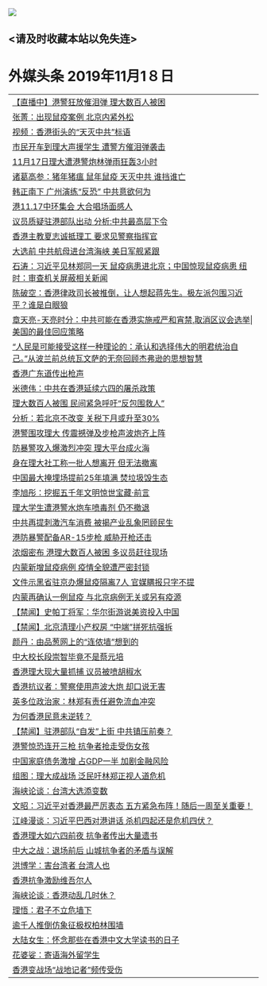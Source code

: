 
<tr>
  <td align=center><img src="https://cdn.jsdelivr.net/gh/gyoupiodf/im1/%E5%BE%AE%E4%BF%A1%E8%AF%B4%E6%98%8E4.jpg" /></td>  
</tr>

## <请及时收藏本站以免失连> </a>
# 外媒头条 2019年11月1８日</a>

<table>

<tr><td colspan="2" align="left"><a href="https://xball.casa/oo.aspx?name=c1096095&key=eqxowaguscvmxdgc&from=yy">【直播中】港警狂放催泪弹 理大数百人被困</a></td></tr>


<tr><td colspan="2" align="left"><a href="https://xball.casa/oo.aspx?name=c1096360&key=eqxowaguscvmxdgc&from=yy">张菁：出现鼠疫案例 北京内紧外松</a></td></tr>


<tr><td colspan="2" align="left"><a href="https://xball.casa/oo.aspx?name=c1096347&key=eqxowaguscvmxdgc&from=yy">视频：香港街头的“天灭中共”标语</a></td></tr>


<tr><td colspan="2" align="left"><a href="https://xball.casa/oo.aspx?name=c1096372&key=eqxowaguscvmxdgc&from=yy">市民开车到理大声援学生 遭警方催泪弹袭击</a></td></tr>


<tr><td colspan="2" align="left"><a href="https://xball.casa/oo.aspx?name=c1096371&key=eqxowaguscvmxdgc&from=yy">11月17日理大遭港警炮林弹雨狂轰3小时</a></td></tr>


<tr><td colspan="2" align="left"><a href="https://xball.casa/oo.aspx?name=c1096389&key=eqxowaguscvmxdgc&from=yy">诸葛高参：猪年猪瘟 鼠年鼠疫 天灭中共 谁挡谁亡</a></td></tr>


<tr><td colspan="2" align="left"><a href="https://xball.casa/oo.aspx?name=c1096357&key=eqxowaguscvmxdgc&from=yy">韩正南下 广州演练“反恐” 中共意欲何为</a></td></tr>


<tr><td colspan="2" align="left"><a href="https://xball.casa/oo.aspx?name=c1096348&key=eqxowaguscvmxdgc&from=yy">港11.17中环集会 大合唱场面感人</a></td></tr>


<tr><td colspan="2" align="left"><a href="https://xball.casa/oo.aspx?name=c1096378&key=eqxowaguscvmxdgc&from=yy">议员质疑驻港部队出动 分析:中共最高层下令</a></td></tr>


<tr><td colspan="2" align="left"><a href="https://xball.casa/oo.aspx?name=c1096349&key=eqxowaguscvmxdgc&from=yy">香港主教夏志诚抵理工 要求见警察指挥官</a></td></tr>


<tr><td colspan="2" align="left"><a href="https://xball.casa/oo.aspx?name=c1096334&key=eqxowaguscvmxdgc&from=yy">大选前 中共航母进台湾海峡 美日军舰紧跟</a></td></tr>
<tr><td colspan="2" align="left"><a href="https://xball.casa/oo.aspx?name=c816850&key=eqxowaguscvmxdgc&from=gy">石涛：习近平见林郑同一天 鼠疫病患进北京；中国惊现鼠疫病患 纽时：审查机关屏蔽相关新闻</a></td></tr>
<tr><td colspan="2" align="left"><a href="https://xball.casa/oo.aspx?name=c816932&key=eqxowaguscvmxdgc&from=gy">陈破空：香港律政司长被推倒，让人想起蒋先生。极左派包围习近平？谁是白眼狼</a></td></tr>
<tr><td colspan="2" align="left"><a href="https://xball.casa/oo.aspx?name=c1025998&key=eqxowaguscvmxdgc&from=gy">章天亮-天亮时分：中共可能在香港实施戒严和宵禁,取消区议会选举|美国的最佳回应策略</a></td></tr>
<tr><td colspan="2" align="left"><a href="https://xball.casa/oo.aspx?name=c922850&key=eqxowaguscvmxdgc&from=gy">“人民是可能接受这样一种理论的：承认和选择伟大的明君统治自己。”从波兰前总统瓦文萨的无奈回顾杰弗逊的思想智慧</a></td></tr>


<tr><td colspan="2" align="left"><a href="https://xball.casa/oo.aspx?name=c1096377&key=eqxowaguscvmxdgc&from=yy">香港广东道传出枪声</a></td></tr>


<tr><td colspan="2" align="left"><a href="https://xball.casa/oo.aspx?name=c1096344&key=eqxowaguscvmxdgc&from=yy">米德伟：中共在香港延续六四的屠杀政策</a></td></tr>


<tr><td colspan="2" align="left"><a href="https://xball.casa/oo.aspx?name=c1096346&key=eqxowaguscvmxdgc&from=yy">理大数百人被围 民间紧急呼吁“反包围救人”</a></td></tr>


<tr><td colspan="2" align="left"><a href="https://xball.casa/oo.aspx?name=c1096394&key=eqxowaguscvmxdgc&from=yy">分析：若北京不改变 关税下月或升至30%</a></td></tr>


<tr><td colspan="2" align="left"><a href="https://xball.casa/oo.aspx?name=c1096388&key=eqxowaguscvmxdgc&from=yy">港警围攻理大 传震撼弹及步枪声波炮齐上阵</a></td></tr>


<tr><td colspan="2" align="left"><a href="https://xball.casa/oo.aspx?name=c1096385&key=eqxowaguscvmxdgc&from=yy">防暴警攻入爆激烈冲突 理大平台成火海</a></td></tr>


<tr><td colspan="2" align="left"><a href="https://xball.casa/oo.aspx?name=c1096350&key=eqxowaguscvmxdgc&from=yy">身在理大社工称一批人想离开 但无法撤离</a></td></tr>


<tr><td colspan="2" align="left"><a href="https://xball.casa/oo.aspx?name=c1096345&key=eqxowaguscvmxdgc&from=yy">中国最大掩埋场提前25年填满 焚垃圾毁生态</a></td></tr>


<tr><td colspan="2" align="left"><a href="https://xball.casa/oo.aspx?name=c1096359&key=eqxowaguscvmxdgc&from=yy">李旭彤：挖掘五千年文明惊世宝藏‧前言</a></td></tr>


<tr><td colspan="2" align="left"><a href="https://xball.casa/oo.aspx?name=c1096358&key=eqxowaguscvmxdgc&from=yy">理大学生遭港警水炮车喷毒剂 仍不撤退</a></td></tr>


<tr><td colspan="2" align="left"><a href="https://xball.casa/oo.aspx?name=c1096387&key=eqxowaguscvmxdgc&from=yy">中共再提刺激汽车消费 被揭产业乱象罔顾民生</a></td></tr>


<tr><td colspan="2" align="left"><a href="https://xball.casa/oo.aspx?name=c1096343&key=eqxowaguscvmxdgc&from=yy">港防暴警配备AR-15步枪 威胁开枪还击</a></td></tr>


<tr><td colspan="2" align="left"><a href="https://xball.casa/oo.aspx?name=c1096333&key=eqxowaguscvmxdgc&from=yy">浓烟密布 港理大数百人被困 多议员赶往现场</a></td></tr>


<tr><td colspan="2" align="left"><a href="https://xball.casa/oo.aspx?name=c1096342&key=eqxowaguscvmxdgc&from=yy">内蒙新增鼠疫病例 疫情全貌遭严密封锁</a></td></tr>


<tr><td colspan="2" align="left"><a href="https://xball.casa/oo.aspx?name=c1096397&key=eqxowaguscvmxdgc&from=yy">文件示黑省驻京办爆鼠疫隔离7人 官媒瞒报只字不提</a></td></tr>


<tr><td colspan="2" align="left"><a href="https://xball.casa/oo.aspx?name=c1096361&key=eqxowaguscvmxdgc&from=yy">内蒙再确认一例鼠疫 与北京病例无关或另有疫源</a></td></tr>


<tr><td colspan="2" align="left"><a href="https://xball.casa/oo.aspx?name=c1096391&key=eqxowaguscvmxdgc&from=yy">【禁闻】史帕丁将军：华尔街游说美资投入中国</a></td></tr>


<tr><td colspan="2" align="left"><a href="https://xball.casa/oo.aspx?name=c1096396&key=eqxowaguscvmxdgc&from=yy">【禁闻】北京清理小产权房 “中端”拼死抗强拆</a></td></tr>


<tr><td colspan="2" align="left"><a href="https://xball.casa/oo.aspx?name=c1096374&key=eqxowaguscvmxdgc&from=yy">颜丹：由品葱网上的“连侬墙”想到的</a></td></tr>


<tr><td colspan="2" align="left"><a href="https://xball.casa/oo.aspx?name=c1096369&key=eqxowaguscvmxdgc&from=yy">中大校长段崇智毕竟不是蔡元培</a></td></tr>


<tr><td colspan="2" align="left"><a href="https://xball.casa/oo.aspx?name=c1096339&key=eqxowaguscvmxdgc&from=yy">香港理大现大量抓捕 议员被喷胡椒水</a></td></tr>


<tr><td colspan="2" align="left"><a href="https://xball.casa/oo.aspx?name=c1096338&key=eqxowaguscvmxdgc&from=yy">香港抗议者：警察使用声波大炮 却口说无害</a></td></tr>


<tr><td colspan="2" align="left"><a href="https://xball.casa/oo.aspx?name=c1096395&key=eqxowaguscvmxdgc&from=yy">英多位政治家：林郑有责任避免流血冲突</a></td></tr>


<tr><td colspan="2" align="left"><a href="https://xball.casa/oo.aspx?name=c1096368&key=eqxowaguscvmxdgc&from=yy">为何香港民意未逆转？</a></td></tr>


<tr><td colspan="2" align="left"><a href="https://xball.casa/oo.aspx?name=c1096390&key=eqxowaguscvmxdgc&from=yy">【禁闻】驻港部队“自发”上街 中共镇压前奏？</a></td></tr>


<tr><td colspan="2" align="left"><a href="https://xball.casa/oo.aspx?name=c1096416&key=eqxowaguscvmxdgc&from=yy">港警惊恐连开三枪 抗争者抢走受伤女孩</a></td></tr>


<tr><td colspan="2" align="left"><a href="https://xball.casa/oo.aspx?name=c1096386&key=eqxowaguscvmxdgc&from=yy">中国家庭债务激增 占GDP一半 加剧金融风险</a></td></tr>


<tr><td colspan="2" align="left"><a href="https://xball.casa/oo.aspx?name=c1096384&key=eqxowaguscvmxdgc&from=yy">组图：理大成战场 泛民吁林郑正视人道危机</a></td></tr>


<tr><td colspan="2" align="left"><a href="https://xball.casa/oo.aspx?name=c1096423&key=eqxowaguscvmxdgc&from=yy">海峡论谈：台湾大选添变数</a></td></tr>


<tr><td colspan="2" align="left"><a href="https://xball.casa/oo.aspx?name=c1096419&key=eqxowaguscvmxdgc&from=yy">文昭：习近平对香港最严厉表态 五方紧急布阵！随后一周至关重要！</a></td></tr>


<tr><td colspan="2" align="left"><a href="https://xball.casa/oo.aspx?name=c1096420&key=eqxowaguscvmxdgc&from=yy">江峰漫谈：习近平巴西对港讲话 杀机四起还是危机四伏？</a></td></tr>


<tr><td colspan="2" align="left"><a href="https://xball.casa/oo.aspx?name=c1096418&key=eqxowaguscvmxdgc&from=yy">香港理大如六四前夜 抗争者传出大量遗书</a></td></tr>


<tr><td colspan="2" align="left"><a href="https://xball.casa/oo.aspx?name=c1096426&key=eqxowaguscvmxdgc&from=yy">中大之战：退场前后 山城抗争者的矛盾与误解</a></td></tr>


<tr><td colspan="2" align="left"><a href="https://xball.casa/oo.aspx?name=c1096425&key=eqxowaguscvmxdgc&from=yy">洪博学：害台湾者 台湾人也</a></td></tr>


<tr><td colspan="2" align="left"><a href="https://xball.casa/oo.aspx?name=c1096424&key=eqxowaguscvmxdgc&from=yy">香港抗争激励维吾尔人</a></td></tr>


<tr><td colspan="2" align="left"><a href="https://xball.casa/oo.aspx?name=c1096422&key=eqxowaguscvmxdgc&from=yy">海峡论谈：香港动乱几时休？</a></td></tr>


<tr><td colspan="2" align="left"><a href="https://xball.casa/oo.aspx?name=c1096414&key=eqxowaguscvmxdgc&from=yy">理悟：君子不立危墙下</a></td></tr>


<tr><td colspan="2" align="left"><a href="https://xball.casa/oo.aspx?name=c1096412&key=eqxowaguscvmxdgc&from=yy">逾千人推倒仿象征极权柏林围墙</a></td></tr>


<tr><td colspan="2" align="left"><a href="https://xball.casa/oo.aspx?name=c1096421&key=eqxowaguscvmxdgc&from=yy">大陆女生：怀念那些在香港中文大学读书的日子</a></td></tr>


<tr><td colspan="2" align="left"><a href="https://xball.casa/oo.aspx?name=c1096413&key=eqxowaguscvmxdgc&from=yy">花婆娑：寄语海外留学生</a></td></tr>


<tr><td colspan="2" align="left"><a href="https://xball.casa/oo.aspx?name=c1096411&key=eqxowaguscvmxdgc&from=yy">香港变战场“战地记者”频传受伤</a></td></tr>

</table>
